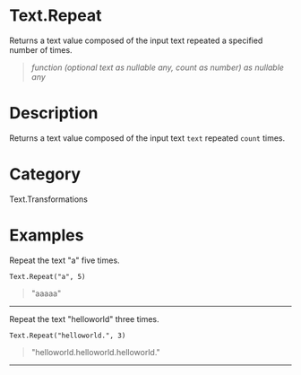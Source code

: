 ﻿# Text.Repeat
Returns a text value composed of the input text repeated a specified number of times.
> _function (optional text as nullable any, count as number) as nullable any_
# Description 
Returns a text value composed of the input text <code>text</code> repeated <code>count</code> times.
# Category 
Text.Transformations
# Examples 
Repeat the text "a" five times.
```
Text.Repeat("a", 5)
```
> "aaaaa"
***
Repeat the text "helloworld" three times.
```
Text.Repeat("helloworld.", 3)
```
> "helloworld.helloworld.helloworld."
***
